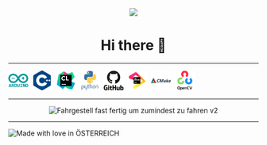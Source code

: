 <div id="header" align="center">
  <img src="https://media.giphy.com/media/du3J3cXyzhj75IOgvA/giphy.gif" width="100"/>
</div>
<h1 align="center"> Hi there 👋 </h1>



---

<div>
  <img src="https://github.com/devicons/devicon/blob/master/icons/arduino/arduino-original-wordmark.svg" title="Arduino" alt="Arduino" width="40" height="40"/>&nbsp;
  <img src="https://github.com/devicons/devicon/blob/master/icons/cplusplus/cplusplus-plain.svg" title="C++" alt="C++" width="40" height="40"/>&nbsp;
  <img src="https://github.com/devicons/devicon/blob/master/icons/clion/clion-original.svg" title="Clion" alt="Clion" width="40" height="40"/>&nbsp;
  <img src="https://github.com/devicons/devicon/blob/master/icons/python/python-original-wordmark.svg" title="Python" alt="Python" width="40" height="40"/>&nbsp;
  <img src="https://github.com/devicons/devicon/blob/master/icons/github/github-original-wordmark.svg" title="GitHub" alt="GitHub" width="40" height="40"/>&nbsp;
  <img src="https://github.com/devicons/devicon/blob/master/icons/jetbrains/jetbrains-original.svg" title="Jet Brains" alt="Jet Brains" width="40" height="40"/>&nbsp;
  <img src="https://github.com/devicons/devicon/blob/master/icons/cmake/cmake-original-wordmark.svg" title="CMake" alt="CMake" width="40" height="40"/>&nbsp;
  <img src="https://github.com/devicons/devicon/blob/master/icons/opencv/opencv-original-wordmark.svg" title="OpenCV" alt="OpenCV" width="40" height="40"/>&nbsp;
  
  
  
</div>

---
<div align="center">
  
![Fahrgestell fast fertig um zumindest zu fahren v2](https://github.com/Ballin-Robotics/.github/assets/94301300/b897f52a-f07b-4c94-9d5a-ab3bacbbe146)


</div>


---
<p align"center"> 
<img src="https://madewithlove.now.sh/at?heart=true&colorA=%23000000&colorB=%23dc0000&template=for-the-badge&text=%C3%96%C3%96%C3%96%C3%96%C3%96%C3%96%C3%96%C3%96STERREICH" alt="Made with love in ÖSTERREICH">
</p>
